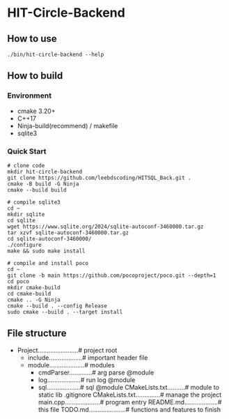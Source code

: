 # HIT-Circle-Backend

## How to use

```
./bin/hit-circle-backend --help
```

## How to build

### Environment

- cmake 3.20+
- C++17
- Ninja-build(recommend) / makefile
- sqlite3

### Quick Start

```
# clone code
mkdir hit-circle-backend
git clone https://github.com/leebdscoding/HITSQL_Back.git .
cmake -B build -G Ninja
cmake --build build

# compile sqlite3
cd ~
mkdir sqlite
cd sqlite
wget https://www.sqlite.org/2024/sqlite-autoconf-3460000.tar.gz
tar xzvf sqlite-autoconf-3460000.tar.gz
cd sqlite-autoconf-3460000/
./configure
make && sudo make install

# compile and install poco
cd ~
git clone -b main https://github.com/pocoproject/poco.git --depth=1
cd poco
mkdir cmake-build
cd cmake-build
cmake .. -G Ninja
cmake --build . --config Release
sudo cmake --build . --target install
```

## File structure

- Project.......................# project root
    - include...................# important header file
    - module....................# modules
        - cmdParser.............# arg parse @module
        - log...................# run log   @module 
        - sql...................# sql       @module
        CMakeLists.txt..........# module to static lib
    .gitignore
    CMakeLists.txt..............# manage the project
    main.cpp....................# program entry
    README.md...................# this file
    TODO.md.....................# functions and features to finish